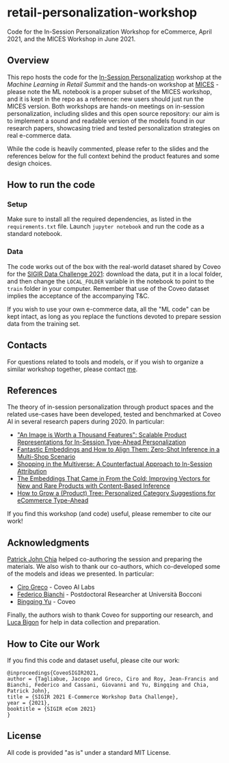 # retail-personalization-workshop
Code for the In-Session Personalization Workshop for eCommerce, April 2021, and the MICES Workshop in June 2021.

## Overview
This repo hosts the code for the [In-Session Personalization](https://www.eventbrite.ca/e/machine-learning-in-retail-sales-marketing-e-commerce-summit-tickets-138507063355) workshop at the _Machine Learning in Retail Summit_ and the hands-on workshop at [MICES](https://mices.co/) - please note the ML notebook is a proper subset of the MICES workshop, and it is kept in the repo as a reference: new users should just run the MICES version. Both workshops are hands-on meetings on in-session personalization, including slides and this open source repository: our aim is to implement a sound and readable version of the models found in our research papers, showcasing tried and tested personalization strategies on real e-commerce data.

While the code is heavily commented, please refer to the slides and the references below for the full context behind the product features and some design choices.

## How to run the code

### Setup
Make sure to install all the required dependencies, as listed in the `requirements.txt` file. Launch `jupyter notebook` and run the code as a standard notebook. 

### Data
The code works out of the box with the real-world dataset shared by Coveo for the [SIGIR Data Challenge 2021](https://github.com/coveooss/SIGIR-ecom-data-challenge): download the data, put it in a local folder, and then change the `LOCAL_FOLDER` variable in the notebook to point to the `train` folder in your computer. Remember that use of the Coveo dataset implies the acceptance of the accompanying T&C.

If you wish to use your own e-commerce data, all the "ML code" can be kept intact, as long as you replace the functions devoted to prepare session data from the training set.

## Contacts
For questions related to tools and models, or if you wish to organize a similar workshop together, please contact [me](https://www.linkedin.com/in/jacopotagliabue/).

## References
The theory of in-session personalization through product spaces and the related use-cases have been developed, tested and benchmarked at Coveo AI in several research papers during 2020. In particular:

* ["An Image is Worth a Thousand Features": Scalable Product Representations for In-Session Type-Ahead Personalization](https://dl.acm.org/doi/10.1145/3366424.3386198)
* [Fantastic Embeddings and How to Align Them: Zero-Shot Inference in a Multi-Shop Scenario](https://arxiv.org/abs/2007.14906)
* [Shopping in the Multiverse: A Counterfactual Approach to In-Session Attribution](https://arxiv.org/pdf/2007.10087.pdf)
* [The Embeddings That Came in From the Cold: Improving Vectors for New and Rare Products with Content-Based Inference](https://dl.acm.org/doi/10.1145/3383313.3411477)
* [How to Grow a (Product) Tree: Personalized Category Suggestions for eCommerce Type-Ahead](https://www.aclweb.org/anthology/2020.ecnlp-1.2/)

If you find this workshop (and code) useful, please remember to cite our work!

## Acknowledgments
[Patrick John Chia](https://www.linkedin.com/in/patrick-john-chia-b0a34019b/) helped co-authoring the session and preparing the materials. We also wish to thank our co-authors, which co-developed some of the models and ideas we presented. In particular:

* [Ciro Greco](https://www.linkedin.com/in/cirogreco/) - Coveo AI Labs
* [Federico Bianchi](https://www.linkedin.com/in/federico-bianchi-3b7998121/) - Postdoctoral Researcher at Università Bocconi
* [Bingqing Yu](https://www.linkedin.com/in/bingqing-christine-yu/) - Coveo

Finally, the authors wish to thank Coveo for supporting our research, and [Luca Bigon](https://www.linkedin.com/in/bigluck/) for help in data collection and preparation.

## How to Cite our Work

If you find this code and dataset useful, please cite our work:

```
@inproceedings{CoveoSIGIR2021,
author = {Tagliabue, Jacopo and Greco, Ciro and Roy, Jean-Francis and Bianchi, Federico and Cassani, Giovanni and Yu, Bingqing and Chia, Patrick John},
title = {SIGIR 2021 E-Commerce Workshop Data Challenge},
year = {2021},
booktitle = {SIGIR eCom 2021}
}
```

## License
All code is provided "as is" under a standard MIT License.

